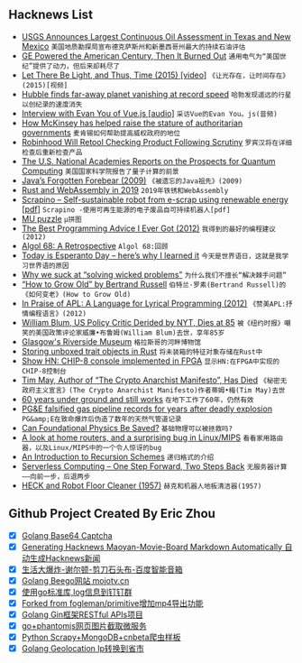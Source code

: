 ## Hacknews List


- [USGS Announces Largest Continuous Oil Assessment in Texas and New Mexico](https://www.usgs.gov/news/usgs-announces-largest-continuous-oil-assessment-texas-and-new-mexico)  `美国地质勘探局宣布德克萨斯州和新墨西哥州最大的持续石油评估`
- [GE Powered the American Century, Then It Burned Out](https://www.wsj.com/articles/ge-powered-the-american-centurythen-it-burned-out-11544796010)  `通用电气为“美国世纪”提供了动力，但后来却耗尽了`
- [Let There Be Light, and Thus, Time (2015) [video]](https://www.youtube.com/watch?v=bbBmkooNse4)  `《让光存在，让时间存在》(2015)[视频]`
- [Hubble finds far-away planet vanishing at record speed](https://phys.org/news/2018-12-hubble-far-away-planet.html)  `哈勃发现遥远的行星以创纪录的速度消失`
- [Interview with Evan You of Vue.js [audio]](https://www.indiehackers.com/podcast/078-evan-you-of-vue)  `采访Vue的Evan You。js(音频)`
- [How McKinsey has helped raise the stature of authoritarian governments](https://www.nytimes.com/2018/12/15/world/asia/mckinsey-china-russia.html)  `麦肯锡如何帮助提高威权政府的地位`
- [Robinhood Will Retool Checking Product Following Scrutiny](https://www.bloomberg.com/news/articles/2018-12-15/robinhood-will-retool-checking-product-following-scrutiny)  `罗宾汉将在详细检查后重新检查产品`
- [The U.S. National Academies Reports on the Prospects for Quantum Computing](https://spectrum.ieee.org/tech-talk/computing/hardware/the-us-national-academies-reports-on-the-prospects-for-quantum-computing)  `美国国家科学院报告了量子计算的前景`
- [Java’s Forgotten Forebear (2009)](https://spectrum.ieee.org/computing/software/javas-forgotten-forbear/)  `《被遗忘的Java祖先》(2009)`
- [Rust and WebAssembly in 2019](http://fitzgeraldnick.com/2018/12/14/rust-and-webassembly-in-2019.html)  `2019年铁锈和WebAssembly`
- [Scrapino – Self-sustainable robot from e-scrap using renewable energy [pdf]](https://www.sciencedirect.com/science/article/pii/S2405896318328593/pdf?md5=ac7fae174710da0a5035026f88e0559b&amp;pid=1-s2.0-S2405896318328593-main.pdf)  `Scrapino -使用可再生能源的电子废品自可持续机器人[pdf]`
- [MU puzzle](https://en.wikipedia.org/wiki/MU_puzzle)  `μ拼图`
- [The Best Programming Advice I Ever Got (2012)](http://russolsen.com/articles/2012/08/09/the-best-programming-advice-i-ever-got.html)  `我得到的最好的编程建议(2012)`
- [Algol 68: A Retrospective](https://accu.org/index.php/journals/2586)  `Algol 68:回顾`
- [Today is Esperanto Day – here’s why I learned it](https://martinrue.com/zamenhofa-tago-18/)  `今天是世界语日，这就是我学习世界语的原因`
- [Why we suck at “solving wicked problems”](http://www.morebeyond.co.za/why-we-suck-at-solving-wicked-problems/)  `为什么我们不擅长“解决棘手问题”`
- [“How to Grow Old” by Bertrand Russell](https://sites.google.com/site/gobenyan/essay)  `伯特兰·罗素(Bertrand Russell)的《如何变老》(How to Grow Old)`
- [In Praise of APL: A Language for Lyrical Programming (2012)](http://www.jsoftware.com/papers/perlis77.htm)  `《赞美APL:抒情编程语言》(2012)`
- [William Blum, US Policy Critic Derided by NYT, Dies at 85](https://fair.org/home/william-blum-us-policy-critic-derided-by-nyt-dies-at-85/)  `被《纽约时报》嘲笑的美国政策评论家威廉•布鲁姆(William Blum)去世，享年85岁`
- [Glasgow&#39;s Riverside Museum](https://www.arthitectural.com/zaha-hadid-architects-riverside-museum/)  `格拉斯哥的河畔博物馆`
- [Storing unboxed trait objects in Rust](https://guiand.xyz/blog-posts/unboxed-trait-objects.html)  `将未装箱的特征对象存储在Rust中`
- [Show HN: CHIP-8 console implemented in FPGA](https://github.com/pwmarcz/fpga-chip8)  `显示HN:在FPGA中实现的CHIP-8控制台`
- [Tim May, Author of “The Crypto Anarchist Manifesto”, Has Died](item?id=18690492)  `《秘密无政府主义宣言》(The Crypto Anarchist Manifesto)作者蒂姆•梅(Tim May)去世`
- [60 years under ground and still works](https://www.cryptomuseum.com/spy/ddr2/index.htm)  `在地下工作了60年，仍然有效`
- [PG&amp;E falsified gas pipeline records for years after deadly explosion](https://www.latimes.com/business/la-fi-pge-safety-investigation-20181214-story.html)  `PG&amp;E在致命爆炸后伪造了数年的天然气管道记录`
- [Can Foundational Physics Be Saved?](https://www.overcomingbias.com/2018/12/can-foundational-physics-be-saved.html)  `基础物理可以被拯救吗?`
- [A look at home routers, and a surprising bug in Linux/MIPS](https://cyber-itl.org/2018/12/07/a-look-at-home-routers-and-linux-mips.html)  `看看家用路由器，以及Linux/MIPS中的一个令人惊讶的bug`
- [An Introduction to Recursion Schemes](https://blog.sumtypeofway.com/an-introduction-to-recursion-schemes/)  `递归格式的介绍`
- [Serverless Computing – One Step Forward, Two Steps Back](https://arxiv.org/abs/1812.03651)  `无服务器计算——向前一步，后退两步`
- [HECK and Robot Floor Cleaner (1957)](http://cyberneticzoo.com/early-service-robots/1957-heck-and-robot-floor-cleaner-donald-g-moore-rca-whirlpool-american/)  `赫克和机器人地板清洁器(1957)`

## Github Project Created By Eric Zhou

- [x] [Golang Base64 Captcha](https://github.com/mojocn/base64Captcha)
- [x] [Generating Hacknews Maoyan-Movie-Board Markdown Automatically 自动生成Hacknews新闻](https://github.com/dejavuzhou/md-genie)
- [x] [生活大爆炸-谢尔顿-剪刀石头布-百度智能音箱](https://github.com/mojocn/dueros-bang-game)
- [x] [Golang Beego网站 mojotv.cn](https://github.com/mojocn/www.mojotv.cn)
- [x] [使用go标准库,log信息到钉钉群](https://github.com/mojocn/dooger)
- [x] [Forked from fogleman/primitive增加mp4导出功能](https://github.com/mojocn/primitive)
- [x] [Golang Gin框架RESTful APIs项目](https://github.com/JJJJJJJerk/ezier-golang-web-api-framework)
- [x] [go+phantomjs网页图片截取微服务](https://github.com/mojocn/screen_shot)
- [x] [Python Scrapy+MongoDB+cnbeta爬虫样板](https://github.com/mojocn/scrapy_mongodb_boilerplate_cnbeta)
- [x] [Golang Geolocation Ip转换到省市](https://github.com/mojocn/ip2location)